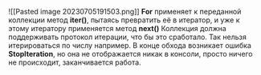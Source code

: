 ![[Pasted image 20230705191503.png]]
__For__ применяет к переданной коллекции метод __iter()__, пытаясь превратить её в итератор, и уже к этому итератору применяется метод __next()__ 
Коллекция должна поддерживать протокол итерации, что бы это сработало. Так нельзя итерироваться по числу например.
В конце обхода возникает ошибка __StopIteration__, но она не отображается никак в консоли, просто ничего не происходит, заканчивается работа.
